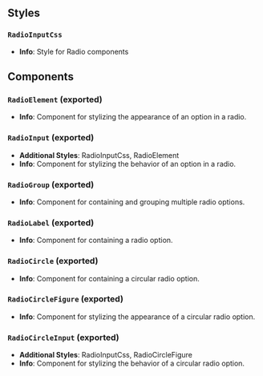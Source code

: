 ## Styles

### `RadioInputCss`
- **Info**: Style for Radio components

## Components

### `RadioElement` (exported)
- **Info**: Component for stylizing the appearance of an option in a radio.

### `RadioInput` (exported)
- **Additional Styles**: RadioInputCss, RadioElement
- **Info**: Component for stylizing the behavior of an option in a radio.

### `RadioGroup` (exported)
- **Info**: Component for containing and grouping multiple radio options.

### `RadioLabel` (exported)
- **Info**: Component for containing a radio option.

### `RadioCircle` (exported)
- **Info**: Component for containing a circular radio option.

### `RadioCircleFigure` (exported)
- **Info**: Component for stylizing the appearance of a circular radio option.

### `RadioCircleInput` (exported)
- **Additional Styles**: RadioInputCss, RadioCircleFigure
- **Info**: Component for stylizing the behavior of a circular radio option.